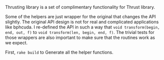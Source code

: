 Thrusting library is
a set of complimentary functionality for
Thrust library.

Some of the helpers are just wrapper 
for the original that changes the API
slightly.
The original API design is not 
for real and complicated applications like bphcuda.
I re-defined the API in such a way that
`void transform(begin, end, out, f)`
to
`void transform(len, begin, end, f)`.
The trivial tests for those wrappers are also important
to make sure that the routines 
work as we expect.

First, `rake build` to 
Generate all the helper functions.
